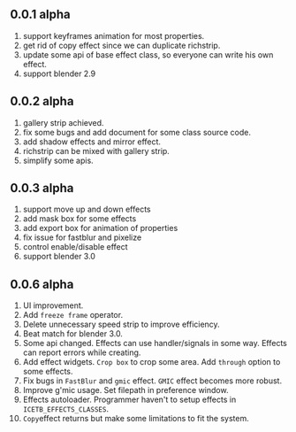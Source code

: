 ## 0.0.1 alpha

1. support keyframes animation for most properties.
2. get rid of copy effect since we can duplicate richstrip.
3. update some api of base effect class, so everyone can write his own effect.
4. support blender 2.9


## 0.0.2 alpha

1. gallery strip achieved.
2. fix some bugs and add document for some class source code.
3. add shadow effects and mirror effect.
4. richstrip can be mixed with gallery strip.
5. simplify some apis.

## 0.0.3 alpha

1. support move up and down effects
2. add mask box for some effects
3. add export box for animation of properties
4. fix issue for fastblur and pixelize
5. control enable/disable effect
6. support blender 3.0

## 0.0.6 alpha

1. UI improvement.
2. Add `freeze frame` operator.
3. Delete unnecessary speed strip to improve efficiency.
4. Beat match for blender 3.0.
5. Some api changed. Effects can use handler/signals in some way. Effects can report errors while creating.
6. Add effect widgets. `Crop box` to crop some area. Add `through`  option to some effects.
7. Fix bugs in `FastBlur` and `gmic` effect. `GMIC` effect becomes more robust.
8. Improve g'mic usage. Set filepath in preference window.
9. Effects autoloader. Programmer haven't to setup effects in `ICETB_EFFECTS_CLASSES`.
10. `Copy`effect returns but make some limitations to fit the system.

